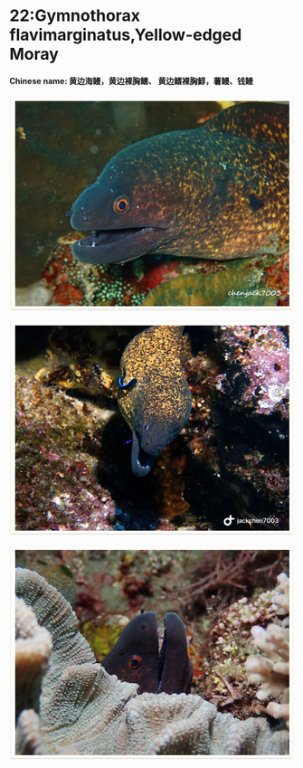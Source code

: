 # 22:Gymnothorax flavimarginatus,Yellow-edged Moray

#### Chinese name: 黄边海鳗，黄边裸胸鳝、 **黄边鳍裸胸鯙**，薯鳗、钱鳗

![](../../.gitbook/assets/yellowmargin-moray-eel.jpg)

![](../../.gitbook/assets/gymnothorax-flavimarginatus.jpg)

![](../../.gitbook/assets/yellowmargin-moray-eel2.jpg)

